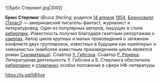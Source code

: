![[Брбс Стерлинг.jpg|300]]

**Брюс Стерлинг** (_Bruce Sterling_; родился [14 апреля](https://ru.wikipedia.org/wiki/14_%D0%B0%D0%BF%D1%80%D0%B5%D0%BB%D1%8F) [1954](https://ru.wikipedia.org/wiki/1954), [Браунсвилл (Техас)](https://ru.wikipedia.org/wiki/%D0%91%D1%80%D0%B0%D1%83%D0%BD%D1%81%D0%B2%D0%B8%D0%BB%D0%BB_(%D0%A2%D0%B5%D1%85%D0%B0%D1%81))) — американский писатель-фантаст, журналист и литературовед. Один из популярных авторов, пишущих в стиле [киберпанк](https://ru.wikipedia.org/wiki/%D0%9A%D0%B8%D0%B1%D0%B5%D1%80%D0%BF%D0%B0%D0%BD%D0%BA). Известность получил благодаря газетным репортажам о [хакерах](https://ru.wikipedia.org/wiki/%D0%A5%D0%B0%D0%BA%D0%B5%D1%80). Автор цикла крупных и малых произведений о затяжном конфликте двух группировок, известных в будущем как «шейперы» и «механисты» (наиболее известным произведением цикла является роман [Схизматрица](https://ru.wikipedia.org/wiki/%D0%A1%D1%85%D0%B8%D0%B7%D0%BC%D0%B0%D1%82%D1%80%D0%B8%D1%86%D0%B0)). Соавтор [У. Гибсона](https://ru.wikipedia.org/wiki/%D0%93%D0%B8%D0%B1%D1%81%D0%BE%D0%BD,_%D0%A3%D0%B8%D0%BB%D1%8C%D1%8F%D0%BC). Соавтор [Р. Рюкера](https://ru.wikipedia.org/wiki/%D0%A0%D1%8E%D0%BA%D0%B5%D1%80,_%D0%A0%D1%83%D0%B4%D0%B8). Литературная деятельность У. Гибсона и Б. Стерлинга обеспечила [киберпанку](https://ru.wikipedia.org/wiki/%D0%9A%D0%B8%D0%B1%D0%B5%D1%80%D0%BF%D0%B0%D0%BD%D0%BA) и [стимпанку](https://ru.wikipedia.org/wiki/%D0%A1%D1%82%D0%B8%D0%BC%D0%BF%D0%B0%D0%BD%D0%BA) особое положение в сфере НФ-литературы.

https://is.gd/h81iye 